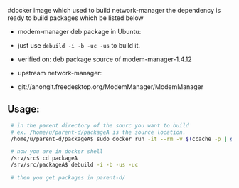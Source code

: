 #docker image which used to build network-manager
the dependency is ready to build packages which be listed below
 * modem-manager deb package in Ubuntu:
 * just use ``debuild -i -b -uc -us`` to build it.
 * verified on: deb package source of modem-manager-1.4.12

 * upstream network-manager:
  * git://anongit.freedesktop.org/ModemManager/ModemManager

## Usage:
```bash
 # in the parent directory of the sourc you want to build
 # ex. /home/u/parent-d/packageA is the source location.
 /home/u/parent-d/packageA$ sudo docker run -it --rm -v $(ccache -p | grep cache_dir -m 1 | awk '{print $NF}'):/ccache -v `pwd`:/srv/src alextucc/build-pkg:modem-manager-1.4.x

 # now you are in docker shell
 /srv/src$ cd packageA
 /srv/src/packageA$ debuild -i -b -us -uc

 # then you get packages in parent-d/
```
